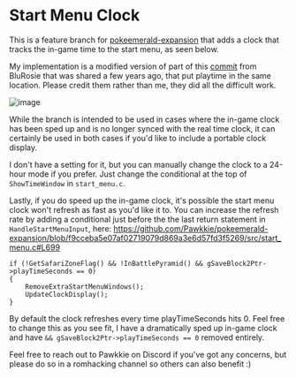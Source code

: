 # Start Menu Clock
This is a feature branch for [pokeemerald-expansion](https://github.com/rh-hideout/pokeemerald-expansion) that adds a clock that tracks the in-game time to the start menu, as seen below.

My implementation is a modified version of part of this [commit](https://github.com/BluRosie/em-remake/commit/4999f9ca4efe5b4b8fec8172cf2a7c364e0ad07e) from BluRosie that was shared a few years ago, that put playtime in the same location. Please credit them rather than me, they did all the difficult work.

![image](https://github.com/Pawkkie/pokeemerald-expansion/assets/61265402/42034ce7-713b-44f4-bb9e-99ff269fb4ba)

While the branch is intended to be used in cases where the in-game clock has been sped up and is no longer synced with the real time clock, it can certainly be used in both cases if you'd like to include a portable clock display.

I don't have a setting for it, but you can manually change the clock to a 24-hour mode if you prefer. Just change the conditional at the top of `ShowTimeWindow` in `start_menu.c`.

Lastly, if you do speed up the in-game clock, it's possible the start menu clock won't refresh as fast as you'd like it to. You can increase the refresh rate by adding a conditional just before the the last return statement in `HandleStartMenuInput`, here:
https://github.com/Pawkkie/pokeemerald-expansion/blob/f9cceba5e07af02719079d869a3e6d57fd3f5269/src/start_menu.c#L699


    if (!GetSafariZoneFlag() && !InBattlePyramid() && gSaveBlock2Ptr->playTimeSeconds == 0) 
    {
        RemoveExtraStartMenuWindows();
        UpdateClockDisplay();
    }

By default the clock refreshes every time playTimeSeconds hits 0. Feel free to change this as you see fit, I have a dramatically sped up in-game clock and have  `&& gSaveBlock2Ptr->playTimeSeconds == 0` removed entirely.

Feel free to reach out to Pawkkie on Discord if you've got any concerns, but please do so in a romhacking channel so others can also benefit :)
